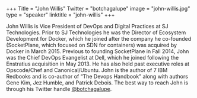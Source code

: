 +++
Title = "John Willis"
Twitter = "botchagalupe"
image = "john-willis.jpg"
type = "speaker"
linktitle = "john-willis"
+++

John Willis is Vice President of DevOps and Digital Practices at SJ Technologies.  Prior to SJ Technologies he was the Director of Ecosystem Development for Docker, which he joined after the company he co-founded (SocketPlane, which focused on SDN for containers) was acquired by Docker in March 2015.  Previous to founding SocketPlane in Fall 2014, John was the Chief DevOps Evangelist at Dell, which he joined following the Enstratius acquisition in May 2013. He has also held past executive roles at Opscode/Chef and Canonical/Ubuntu. John is the author of 7 IBM Redbooks and is co-author of “The Devops Handbook” along with authors Gene Kim, Jez Humble, and Patrick Debois. The best way to reach John is through his Twitter handle [@botchagalupe](https://twitter.com/botchagalupe).
